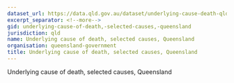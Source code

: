 ```yaml
---
dataset_url: https://data.qld.gov.au/dataset/underlying-cause-death-qld
excerpt_separator: <!--more-->
gid: underlying-cause-of-death,-selected-causes,-queensland
jurisdiction: qld
name: Underlying cause of death, selected causes, Queensland
organisation: queensland-government
title: Underlying cause of death, selected causes, Queensland
---
```


Underlying cause of death, selected causes, Queensland